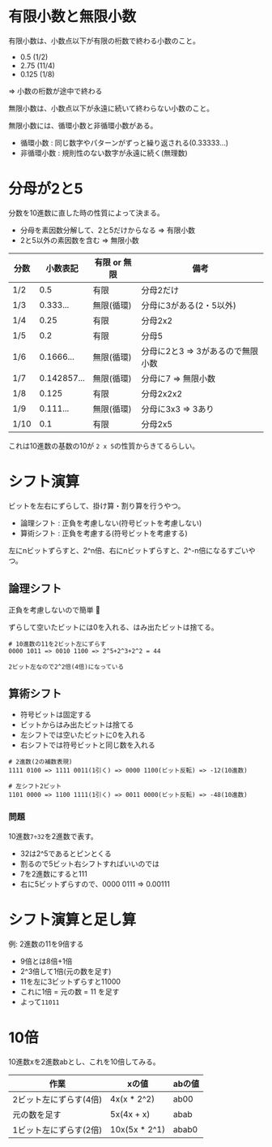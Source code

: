 # 有限小数と無限小数

有限小数は、小数点以下が有限の桁数で終わる小数のこと。

- 0.5 (1/2)
- 2.75 (11/4)
- 0.125 (1/8)

=> 小数の桁数が途中で終わる

無限小数は、小数点以下が永遠に続いて終わらない小数のこと。

無限小数には、循環小数と非循環小数がある。

- 循環小数 : 同じ数字やパターンがずっと繰り返される(0.33333...)
- 非循環小数 : 規則性のない数字が永遠に続く(無理数)

# 分母が2と5

分数を10進数に直した時の性質によって決まる。

- 分母を素因数分解して、2と5だけからなる => 有限小数
- 2と5以外の素因数を含む => 無限小数

| 分数 | 小数表記    | 有限 or 無限 | 備考                              |
|------|-------------|--------------|-----------------------------------|
| 1/2  | 0.5         | 有限         | 分母2だけ                         |
| 1/3  | 0.333...    | 無限(循環)   | 分母に3がある(2・5以外)           |
| 1/4  | 0.25        | 有限         | 分母2x2                           |
| 1/5  | 0.2         | 有限         | 分母5                             |
| 1/6  | 0.1666...   | 無限(循環)   | 分母に2と3 => 3があるので無限小数 |
| 1/7  | 0.142857... | 無限(循環)   | 分母に7 => 無限小数               |
| 1/8  | 0.125       | 有限         | 分母2x2x2                         |
| 1/9  | 0.111...    | 無限(循環)   | 分母に3x3 => 3あり                |
| 1/10 | 0.1         | 有限         | 分母2x5                           |

これは10進数の基数の10が `2 x 5`の性質からきてるらしい。

# シフト演算

ビットを左右にずらして、掛け算・割り算を行うやつ。

- 論理シフト : 正負を考慮しない(符号ビットを考慮しない)
- 算術シフト : 正負を考慮する(符号ビットを考慮する)

左にnビットずらすと、2^n倍、右にnビットずらすと、2^-n倍になるすごいやつ。

## 論理シフト

正負を考慮しないので簡単 :dog:

ずらして空いたビットには0を入れる、はみ出たビットは捨てる。

```
# 10進数の11を2ビット左にずらす
0000 1011 => 0010 1100 => 2^5+2^3+2^2 = 44

2ビット左なので2^2倍(4倍)になっている
```

## 算術シフト

- 符号ビットは固定する
- ビットからはみ出たビットは捨てる
- 左シフトでは空いたビットに0を入れる
- 右シフトでは符号ビットと同じ数を入れる

```
# 2進数(2の補数表現)
1111 0100 => 1111 0011(1引く) => 0000 1100(ビット反転) => -12(10進数)

# 左シフト2ビット
1101 0000 => 1100 1111(1引く) => 0011 0000(ビット反転) => -48(10進数)
```

### 問題

10進数`7÷32`を2進数で表す。

- 32は2^5であるとピンとくる
- 割るので5ビット右シフトすればいいのでは
- 7を2進数にすると111
- 右に5ビットずらすので、0000 0111 => 0.00111

# シフト演算と足し算

例: 2進数の11を9倍する

- 9倍とは8倍+1倍
- 2^3倍して1倍(元の数を足す)
- 11を左に3ビットずらすと11000
- これに1倍 = 元の数 = 11 を足す
- よって`11011`

# 10倍

10進数xを2進数abとし、これを10倍してみる。

| 作業                   | xの値         | abの値 |
|------------------------|---------------|--------|
| 2ビット左にずらす(4倍) | 4x(x * 2^2)   | ab00   |
| 元の数を足す           | 5x(4x + x)    | abab   |
| 1ビット左にずらす(2倍) | 10x(5x * 2^1) | abab0  |


